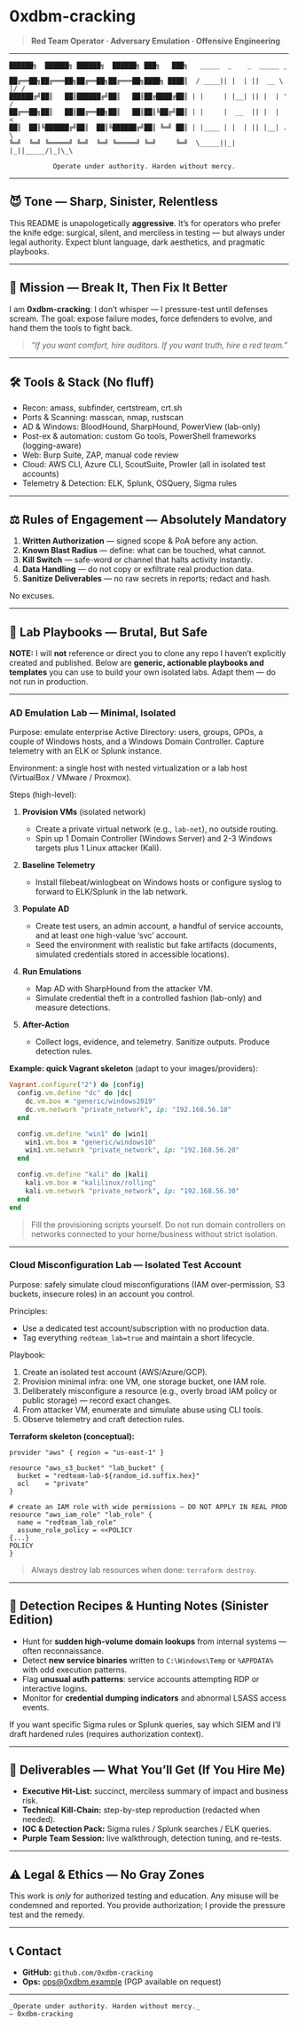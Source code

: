 # 0xdbm-cracking

> **Red Team Operator · Adversary Emulation · Offensive Engineering**

---

```
██████╗  ██████╗ ██████╗  ██████╗ ███╗   ███╗   _____  _    _  _____ _  __
██╔══██╗██╔═══██╗██╔══██╗██╔═══██╗████╗ ████║  / ____|| |  | ||  __ \ |/ /
██████╔╝██║   ██║██████╔╝██║   ██║██╔████╔██║ | |     | |__| || |  | ' / 
██╔══██╗██║   ██║██╔══██╗██║   ██║██║╚██╔╝██║ | |     |  __  || |  |  <  
██║  ██║╚██████╔╝██║  ██║╚██████╔╝██║ ╚═╝ ██║ | |____ | |  | || |__| . \ 
╚═╝  ╚═╝ ╚═════╝ ╚═╝  ╚═╝ ╚═════╝ ╚═╝     ╚═╝  \_____||_|  |_||_____/|_|\_\

           Operate under authority. Harden without mercy.
```

---

## 😈 Tone — Sharp, Sinister, Relentless

This README is unapologetically **aggressive**. It’s for operators who prefer the knife edge: surgical, silent, and merciless in testing — but always under legal authority. Expect blunt language, dark aesthetics, and pragmatic playbooks.

---

## 🎯 Mission — Break It, Then Fix It Better

I am **0xdbm-cracking**: I don’t whisper — I pressure-test until defenses scream. The goal: expose failure modes, force defenders to evolve, and hand them the tools to fight back.

> *"If you want comfort, hire auditors. If you want truth, hire a red team."*

---

## 🛠️ Tools & Stack (No fluff)

* Recon: amass, subfinder, certstream, crt.sh
* Ports & Scanning: masscan, nmap, rustscan
* AD & Windows: BloodHound, SharpHound, PowerView (lab-only)
* Post-ex & automation: custom Go tools, PowerShell frameworks (logging-aware)
* Web: Burp Suite, ZAP, manual code review
* Cloud: AWS CLI, Azure CLI, ScoutSuite, Prowler (all in isolated test accounts)
* Telemetry & Detection: ELK, Splunk, OSQuery, Sigma rules

---

## ⚖️ Rules of Engagement — Absolutely Mandatory

1. **Written Authorization** — signed scope & PoA before any action.
2. **Known Blast Radius** — define: what can be touched, what cannot.
3. **Kill Switch** — safe-word or channel that halts activity instantly.
4. **Data Handling** — do not copy or exfiltrate real production data.
5. **Sanitize Deliverables** — no raw secrets in reports; redact and hash.

No excuses.

---

## 🧪 Lab Playbooks — Brutal, But Safe

**NOTE:** I will **not** reference or direct you to clone any repo I haven’t explicitly created and published. Below are **generic, actionable playbooks and templates** you can use to build your own isolated labs. Adapt them — do not run in production.

---

### AD Emulation Lab — Minimal, Isolated

Purpose: emulate enterprise Active Directory: users, groups, GPOs, a couple of Windows hosts, and a Windows Domain Controller. Capture telemetry with an ELK or Splunk instance.

Environment: a single host with nested virtualization or a lab host (VirtualBox / VMware / Proxmox).

Steps (high-level):

1. **Provision VMs** (isolated network)

   * Create a private virtual network (e.g., `lab-net`), no outside routing.
   * Spin up 1 Domain Controller (Windows Server) and 2-3 Windows targets plus 1 Linux attacker (Kali).

2. **Baseline Telemetry**

   * Install filebeat/winlogbeat on Windows hosts or configure syslog to forward to ELK/Splunk in the lab network.

3. **Populate AD**

   * Create test users, an admin account, a handful of service accounts, and at least one high-value ‘svc’ account.
   * Seed the environment with realistic but fake artifacts (documents, simulated credentials stored in accessible locations).

4. **Run Emulations**

   * Map AD with SharpHound from the attacker VM.
   * Simulate credential theft in a controlled fashion (lab-only) and measure detections.

5. **After-Action**

   * Collect logs, evidence, and telemetry. Sanitize outputs. Produce detection rules.

**Example: quick Vagrant skeleton** (adapt to your images/providers):

```ruby
Vagrant.configure("2") do |config|
  config.vm.define "dc" do |dc|
    dc.vm.box = "generic/windows2019"
    dc.vm.network "private_network", ip: "192.168.56.10"
  end

  config.vm.define "win1" do |win1|
    win1.vm.box = "generic/windows10"
    win1.vm.network "private_network", ip: "192.168.56.20"
  end

  config.vm.define "kali" do |kali|
    kali.vm.box = "kalilinux/rolling"
    kali.vm.network "private_network", ip: "192.168.56.30"
  end
end
```

> Fill the provisioning scripts yourself. Do not run domain controllers on networks connected to your home/business without strict isolation.

---

### Cloud Misconfiguration Lab — Isolated Test Account

Purpose: safely simulate cloud misconfigurations (IAM over-permission, S3 buckets, insecure roles) in an account you control.

Principles:

* Use a dedicated test account/subscription with no production data.
* Tag everything `redteam_lab=true` and maintain a short lifecycle.

Playbook:

1. Create an isolated test account (AWS/Azure/GCP).
2. Provision minimal infra: one VM, one storage bucket, one IAM role.
3. Deliberately misconfigure a resource (e.g., overly broad IAM policy or public storage) — record exact changes.
4. From attacker VM, enumerate and simulate abuse using CLI tools.
5. Observe telemetry and craft detection rules.

**Terraform skeleton (conceptual):**

```hcl
provider "aws" { region = "us-east-1" }

resource "aws_s3_bucket" "lab_bucket" {
  bucket = "redteam-lab-${random_id.suffix.hex}"
  acl    = "private"
}

# create an IAM role with wide permissions — DO NOT APPLY IN REAL PROD
resource "aws_iam_role" "lab_role" {
  name = "redteam_lab_role"
  assume_role_policy = <<POLICY
{...}
POLICY
}
```

> Always destroy lab resources when done: `terraform destroy`.

---

## 🧾 Detection Recipes & Hunting Notes (Sinister Edition)

* Hunt for **sudden high-volume domain lookups** from internal systems — often reconnaissance.
* Detect **new service binaries** written to `C:\Windows\Temp` or `%APPDATA%` with odd execution patterns.
* Flag **unusual auth patterns**: service accounts attempting RDP or interactive logins.
* Monitor for **credential dumping indicators** and abnormal LSASS access events.

If you want specific Sigma rules or Splunk queries, say which SIEM and I’ll draft hardened rules (requires authorization context).

---

## 🧾 Deliverables — What You’ll Get (If You Hire Me)

* **Executive Hit-List:** succinct, merciless summary of impact and business risk.
* **Technical Kill-Chain:** step-by-step reproduction (redacted when needed).
* **IOC & Detection Pack:** Sigma rules / Splunk searches / ELK queries.
* **Purple Team Session:** live walkthrough, detection tuning, and re-tests.

---

## ⚠️ Legal & Ethics — No Gray Zones

This work is *only* for authorized testing and education. Any misuse will be condemned and reported. You provide authorization; I provide the pressure test and the remedy.

---

## 📞 Contact

* **GitHub:** `github.com/0xdbm-cracking`
* **Ops:** [ops@0xdbm.example](mailto:ops@0xdbm.example) (PGP available on request)

---

```
_Operate under authority. Harden without mercy._
— 0xdbm-cracking
```
